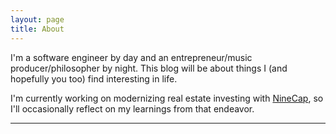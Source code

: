 ```yaml
---
layout: page
title: About
---
```


I'm a software engineer by day and an entrepreneur/music producer/philosopher by night. This blog will be about things I (and hopefully you too) find interesting in life.

I'm currently working on modernizing real estate investing with [NineCap](https://www.nine-cap.com/), so I'll occasionally reflect on my learnings from that endeavor.

---
